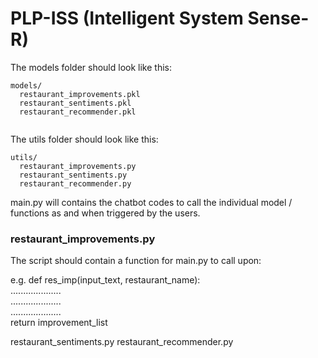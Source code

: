 # PLP-ISS (Intelligent System Sense-R)

The models folder should look like this:
```
models/
  restaurant_improvements.pkl
  restaurant_sentiments.pkl
  restaurant_recommender.pkl
  
```

The utils folder should look like this:
```
utils/
  restaurant_improvements.py
  restaurant_sentiments.py
  restaurant_recommender.py
```

main.py will contains the chatbot codes to call the individual model / functions as and when triggered by the users.

### restaurant_improvements.py

The script should contain a function for main.py to call upon:

e.g. def res_imp(input_text, restaurant_name):  
      .................... <br>
      .................... <br>
      .................... <br>
      return improvement_list




  restaurant_sentiments.py
  restaurant_recommender.py
